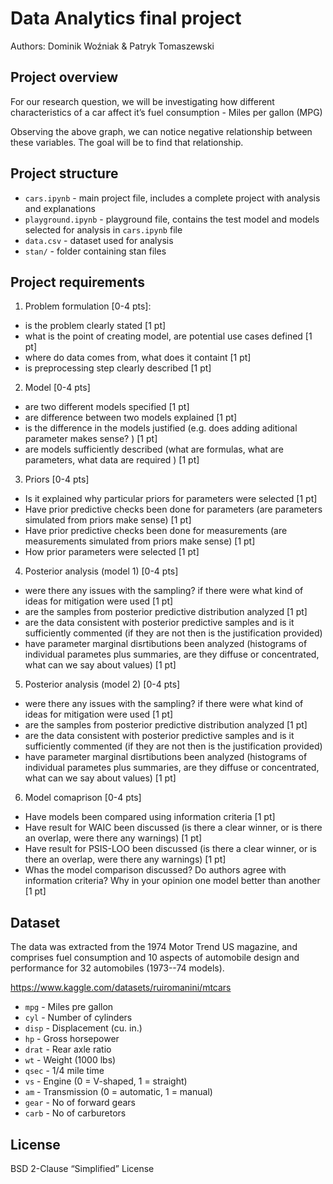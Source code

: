 # Data Analytics final project

Authors: Dominik Woźniak & Patryk Tomaszewski

## Project overview
For our research question, we will be investigating how different characteristics of a car affect it’s fuel consumption - Miles per gallon (MPG)

Observing the above graph, we can notice negative relationship between these variables. The goal will be to find that relationship.

## Project structure

- `cars.ipynb` - main project file, includes a complete project with analysis and explanations
- `playground.ipynb` - playground file, contains the test model and models selected for analysis in `cars.ipynb` file
- `data.csv` - dataset used for analysis
- `stan/` - folder containing stan files 

## Project requirements

1. Problem formulation [0-4 pts]:
- is the problem clearly stated [1 pt]
- what is the point of creating model, are potential use cases defined [1 pt]
- where do data comes from, what does it containt [1 pt]
- is preprocessing step clearly described [1 pt]
2. Model [0-4 pts]
- are two different models specified [1 pt]
- are difference between two models explained [1 pt]
- is the difference in the models justified (e.g. does adding aditional parameter makes sense? ) [1 pt]
- are models sufficiently described (what are formulas, what are parameters, what data are required ) [1 pt]
3. Priors [0-4 pts]
- Is it explained why particular priors for parameters were selected [1 pt]
- Have prior predictive checks been done for parameters (are parameters simulated from priors make sense) [1 pt]
- Have prior predictive checks been done for measurements (are measurements simulated from priors make sense) [1 pt]
- How prior parameters were selected [1 pt]
4. Posterior analysis (model 1) [0-4 pts]
- were there any issues with the sampling? if there were what kind of ideas for mitigation were used [1 pt]
- are the samples from posterior predictive distribution analyzed [1 pt]
- are the data consistent with posterior predictive samples and is it sufficiently commented (if they are not then is the justification provided)
- have parameter marginal disrtibutions been analyzed (histograms of individual parametes plus summaries, are they diffuse or concentrated, what can we say about values) [1 pt]
5. Posterior analysis (model 2) [0-4 pts]
- were there any issues with the sampling? if there were what kind of ideas for mitigation were used [1 pt]
- are the samples from posterior predictive distribution analyzed [1 pt]
- are the data consistent with posterior predictive samples and is it sufficiently commented (if they are not then is the justification provided)
- have parameter marginal disrtibutions been analyzed (histograms of individual parametes plus summaries, are they diffuse or concentrated, what can we say about values) [1 pt]
6. Model comaprison [0-4 pts]
- Have models been compared using information criteria [1 pt]
- Have result for WAIC been discussed (is there a clear winner, or is there an overlap, were there any warnings) [1 pt]
- Have result for PSIS-LOO been discussed (is there a clear winner, or is there an overlap, were there any warnings) [1 pt]
- Whas the model comparison discussed? Do authors agree with information criteria? Why in your opinion one model better than another [1 pt]

## Dataset

The data was extracted from the 1974 Motor Trend US magazine, and comprises fuel consumption and 10 aspects of automobile design and performance for 32 automobiles (1973--74 models).

https://www.kaggle.com/datasets/ruiromanini/mtcars

- `mpg` - Miles pre gallon
- `cyl` - Number of cylinders
- `disp` - Displacement (cu. in.)
- `hp` - Gross horsepower
- `drat` - Rear axle ratio
- `wt` - Weight (1000 lbs)
- `qsec` - 1/4 mile time
- `vs` - Engine (0 = V-shaped, 1 = straight)
- `am` - Transmission (0 = automatic, 1 = manual)
- `gear` - No of forward gears
- `carb` - No of carburetors

## License

BSD 2-Clause “Simplified” License
